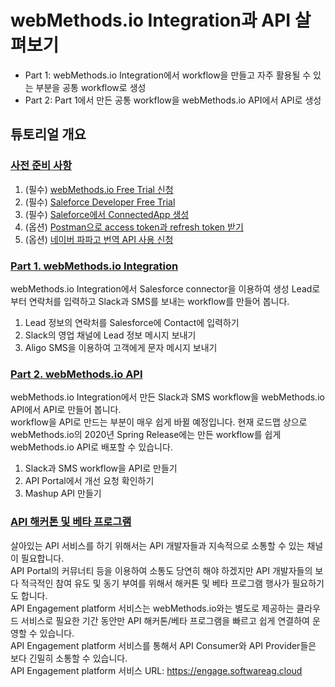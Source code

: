 # webMethods.io Integration과 API 살펴보기  
  * Part 1: webMethods.io Integration에서 workflow을 만들고 자주 활용될 수 있는 부분을 공통 workflow로 생성  
  * Part 2: Part 1에서 만든 공통 workflow을 webMethods.io API에서 API로 생성    
  
  
  
## 튜토리얼 개요  
  
### [사전 준비 사항](./Prerequisite/)  
  
  1. (필수) [webMethods.io Free Trial 신청](./Prerequisite/README.preq1.md)  
  2. (필수) [Saleforce Developer Free Trial](./Prerequisite/README.preq2.md)  
  3. (필수) [Saleforce에서 ConnectedApp 생성](./Prerequisite/README.preq3.md)  
  4. (옵션) [Postman으로 access token과 refresh token 받기](./Prerequisite/README.preq4.md)  
  5. (옵션) [네이버 파파고 번역 API 사용 신청](./Prerequisite/README.preq5.md)  
  
  
  
### [Part 1. webMethods.io Integration](https://github.com/SoftwareAG-Korea/tutorials/tree/master/wmio/integration/salesforce+messanger+sms/)  
webMethods.io Integration에서 Salesforce connector을 이용하여 생성 Lead로부터 연락처를 입력하고 Slack과 SMS를 보내는 workflow를 만들어 봅니다.  
  
  1. Lead 정보의 연락처를 Salesforce에 Contact에 입력하기
  2. Slack의 영업 채널에 Lead 정보 메시지 보내기
  3. Aligo SMS을 이용하여 고객에게 문자 메시지 보내기
  
  
  
### [Part 2. webMethods.io API](https://github.com/SoftwareAG-Korea/tutorials/tree/master/wmio/api/gateway+portal+mashup/)  
webMethods.io Integration에서 만든 Slack과 SMS workflow을 webMethods.io API에서 API로 만들어 봅니다.  
workflow을 API로 만드는 부분이 매우 쉽게 바뀔 예정입니다. 현재 로드맵 상으로 webMethods.io의 2020년 Spring Release에는 만든 workflow를 쉽게 webMethods.io API로 배포할 수 있습니다.  
  
  1. Slack과 SMS workflow을 API로 만들기
  2. API Portal에서 개선 요청 확인하기
  3. Mashup API 만들기
  
  
  
### [API 해커톤 및 베타 프로그램](https://engage.softwareag.cloud/)  
살아있는 API 서비스를 하기 위해서는 API 개발자들과 지속적으로 소통할 수 있는 채널이 필요합니다.  
API Portal의 커뮤너티 등을 이용하여 소통도 당연히 해야 하겠지만 API 개발자들의 보다 적극적인 참여 유도 및 동기 부여를 위해서 해커톤 및 베타 프로그램 행사가 필요하기도 합니다.  
API Engagement platform 서비스는 webMethods.io와는 별도로 제공하는 클라우드 서비스로 필요한 기간 동안만 API 해커톤/베타 프로그램을 빠르고 쉽게 연결하여 운영할 수 있습니다.  
API Engagement platform 서비스를 통해서 API Consumer와 API Provider들은 보다 긴밀히 소통할 수 있습니다.  
API Engagement platform 서비스 URL: https://engage.softwareag.cloud  
  
  

